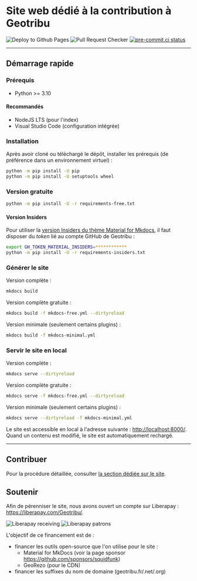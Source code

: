 # Site web dédié à la contribution à Geotribu

![Deploy to Github Pages](https://github.com/geotribu/website/workflows/Deploy%20to%20Github%20Pages/badge.svg)
![Pull Request Checker](https://github.com/geotribu/website/workflows/Pull%20Request%20Checker/badge.svg)
[![pre-commit.ci status](https://results.pre-commit.ci/badge/github/geotribu/website/main.svg)](https://results.pre-commit.ci/latest/github/geotribu/website/main)

----

## Démarrage rapide

### Prérequis

- Python >= 3.10

#### Recommandés

- NodeJS LTS (pour l'index)
- Visual Studio Code (configuration intégrée)

### Installation

Après avoir cloné ou téléchargé le dépôt, installer les prérequis (de préférence dans un environnement virtuel) :

```bash
python -m pip install -U pip
python -m pip install -U setuptools wheel
```

### Version gratuite

```bash
python -m pip install -U -r requirements-free.txt
```

#### Version Insiders

Pour utiliser la [version Insiders du thème Material for Mkdocs](https://squidfunk.github.io/mkdocs-material/insiders/), il faut disposer du *token* lié au compte GitHub de Geotribu :

```bash
export GH_TOKEN_MATERIAL_INSIDERS=************
python -m pip install -U -r requirements-insiders.txt
```

### Générer le site

Version complète :

```bash
mkdocs build
```

Version complète gratuite :

```bash
mkdocs build -f mkdocs-free.yml --dirtyreload
```

Version minimale (seulement certains plugins) :

```bash
mkdocs build -f mkdocs-minimal.yml
```

### Servir le site en local

Version complète :

```bash
mkdocs serve --dirtyreload
```

Version complète gratuite :

```bash
mkdocs serve -f mkdocs-free.yml --dirtyreload
```

Version minimale (seulement certains plugins) :

```bash
mkdocs serve --dirtyreload -f mkdocs-minimal.yml
```

Le site est accessible en local à l'adresse suivante : <http://localhost:8000/>.  
Quand un contenu est modifié, le site est automatiquement rechargé.

----

## Contribuer

Pour la procédure détaillée, consulter [la section dédiée sur le site](https://static.geotribu.fr/contribuer/introduction/).

## Soutenir

Afin de pérenniser le site, nous avons ouvert un compte sur Liberapay : <https://liberapay.com/Geotribu/>.

![Liberapay receiving](https://img.shields.io/liberapay/receives/Geotribu?color=green&label=re%C3%A7oit&style=flat-square)
![Liberapay patrons](https://img.shields.io/liberapay/patrons/Geotribu?color=blue&label=soutiens&style=flat-square)

L'objectif de ce financement est de :

- financer les outils open-source que l'on utilise pour le site :
    - Material for MkDocs (voir la page sponsor <https://github.com/sponsors/squidfunk>)
    - GeoRezo (pour le CDN)
- financer les suffixes du nom de domaine (geotribu.fr/.net/.org)
